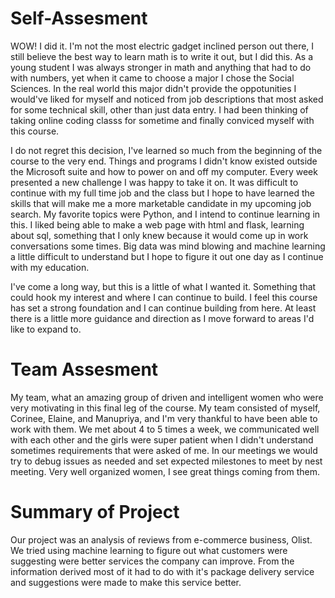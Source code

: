 # Self-Assesment

WOW! I did it. I'm not the most electric gadget inclined person out there, I still believe the best way to learn math is to write it out, but I did this. As a young student I was always stronger in math and anything that had to do with numbers, yet when it came to choose a major I chose the Social Sciences. In the real world this major didn't provide the oppotunities I would've liked for myself and noticed from job descriptions that most asked for some technical skill, other than just data entry. I had been thinking of taking online coding classs for sometime and finally conviced myself with this course.

I do not regret this decision, I've learned so much from the beginning of the course to the very end. Things and programs I didn't know existed outside the Microsoft suite and how to power on and off my computer. Every week presented a new challenge I was happy to take it on. It was difficult to continue with my full time job and the class but I hope to have learned the skills that will make me a more marketable candidate in my upcoming job search. My favorite topics were Python, and I intend to continue learning in this. I liked being able to make a web page with html and flask, learning about sql, something that I only knew because it would come up in work conversations some times. Big data was mind blowing and machine learning a little difficult to understand but I hope to figure it out one day as I continue with my education.

I've come a long way, but this is a little of what I wanted it. Something that could hook my interest and where I can continue to build. I feel this course has set a strong foundation and I can continue building from here. At least there is a little more guidance and direction as I move forward to areas I'd like to expand to. 

# Team Assesment

My team, what an amazing group of driven and intelligent women who were very motivating in this final leg of the course. My team consisted of myself, Corinee, Elaine, and Manupriya, and I'm very thankful to have been able to work with them. We met about 4 to 5 times a week, we communicated well with each other and the girls were super patient when I didn't understand sometimes requirements that were asked of me. In our meetings we would try to debug issues as needed and set expected milestones to meet by nest meeting. Very well organized women, I see great things coming from them.  

# Summary of Project

Our project was an analysis of reviews from e-commerce business, Olist. We tried using machine learning to figure out what customers were suggesting were better services the company can improve. From the information derived most of it had to do with it's package delivery service and suggestions were made to make this service better. 